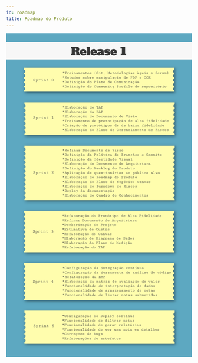 ```yaml
---
id: roadmap    
title: Roadmap do Produto
---
```


![S1](assets/roadmap.png "Roadmap do Produto v 0.2")